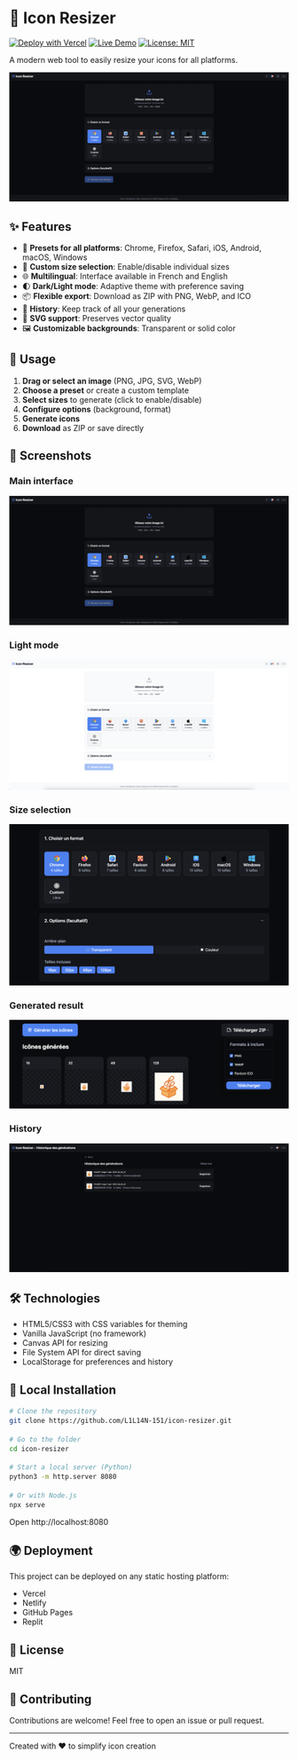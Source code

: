 # 🎨 Icon Resizer

[![Deploy with Vercel](https://vercel.com/button)](https://vercel.com/new/clone?repository-url=https://github.com/L1L14N-151/icon-resizer)
[![Live Demo](https://img.shields.io/badge/demo-live-brightgreen)](https://icon-resizer.vercel.app)
[![License: MIT](https://img.shields.io/badge/License-MIT-blue.svg)](https://opensource.org/licenses/MIT)

A modern web tool to easily resize your icons for all platforms.

![Icon Resizer Screenshot](screenshots/main.png)

## ✨ Features

- 📱 **Presets for all platforms**: Chrome, Firefox, Safari, iOS, Android, macOS, Windows
- 🎯 **Custom size selection**: Enable/disable individual sizes
- 🌐 **Multilingual**: Interface available in French and English
- 🌓 **Dark/Light mode**: Adaptive theme with preference saving
- 📦 **Flexible export**: Download as ZIP with PNG, WebP, and ICO
- 💾 **History**: Keep track of all your generations
- 🎨 **SVG support**: Preserves vector quality
- 🖼️ **Customizable backgrounds**: Transparent or solid color

## 🚀 Usage

1. **Drag or select an image** (PNG, JPG, SVG, WebP)
2. **Choose a preset** or create a custom template
3. **Select sizes** to generate (click to enable/disable)
4. **Configure options** (background, format)
5. **Generate icons**
6. **Download** as ZIP or save directly

## 📸 Screenshots

### Main interface
![Main interface](screenshots/main.png)

### Light mode
![Light mode](screenshots/light-mode.png)

### Size selection
![Size selection](screenshots/sizes-selection.png)

### Generated result
![Result](screenshots/result.png)

### History
![History](screenshots/history.png)

## 🛠️ Technologies

- HTML5/CSS3 with CSS variables for theming
- Vanilla JavaScript (no framework)
- Canvas API for resizing
- File System API for direct saving
- LocalStorage for preferences and history

## 📝 Local Installation

```bash
# Clone the repository
git clone https://github.com/L1L14N-151/icon-resizer.git

# Go to the folder
cd icon-resizer

# Start a local server (Python)
python3 -m http.server 8080

# Or with Node.js
npx serve
```

Open http://localhost:8080

## 🌍 Deployment

This project can be deployed on any static hosting platform:
- Vercel
- Netlify
- GitHub Pages
- Replit

## 📄 License

MIT

## 🤝 Contributing

Contributions are welcome! Feel free to open an issue or pull request.

---

Created with ❤️ to simplify icon creation